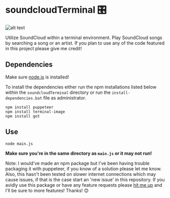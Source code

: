 # soundcloudTerminal  🎛️

![alt text](https://github.com/[username]/[reponame]/blob/[branch]/CAPTURE.PNG?raw=true)

Utilize SoundCloud within a terminal environment. Play SoundCloud songs by searching a song or an artist. If you plan to use any of the code featured in this project please give me credit!

## Dependencies
Make sure [node.js](https://nodejs.org/en/download/) is installed!

To install the dependencies either run the npm installations listed below within the ```soundcloudTerminal``` directory or run the ```install-dependencies.bat``` file as administrator.
```
npm install puppeteer
npm install terminal-image
npm install got
```

## Use
```
node main.js
```
**Make sure you're in the same directory as ```main.js``` or it may not run!**

Note: I would've made an npm package but I've been having trouble packaging it with puppeteer, if you know of a solution please let me know. Also, this hasn't been tested on slower internet connections which may cause issues, if that is the case start an 'new issue' in this repository. If you avidly use this package or have any feature requests please [hit me up](https://www.instagram.com/ethanspams.__/) and I'll be sure to more features! Thanks! :blush:
